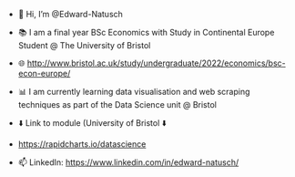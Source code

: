 - 👋 Hi, I’m @Edward-Natusch

- 📚 I am a final year BSc Economics with Study in Continental Europe Student @ The University of Bristol 
- 🌐 http://www.bristol.ac.uk/study/undergraduate/2022/economics/bsc-econ-europe/

- 📊 I am currently learning data visualisation and web scraping techniques as part of the Data Science unit @ Bristol
- ⬇️ Link to module (University of Bristol ⬇️
- https://rapidcharts.io/datascience

- 📫 LinkedIn: https://www.linkedin.com/in/edward-natusch/

<!---
Edward-Natusch/Edward-Natusch is a ✨ special ✨ repository because its `README.md` (this file) appears on your GitHub profile.
You can click the Preview link to take a look at your changes.
--->
